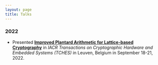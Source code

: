 ```yaml
---
layout: page
title: Talks
---
```


### 2022

- Presented **[Improved Plantard Arithmetic for Lattice-based Cryptography](/assets/slides/talk_TCHES2022.mp4)** in *IACR Transactions on Cryptographic Hardware and Embedded Systems (TCHES)* in Leuven, Belgium in September 18-21, 2022.

